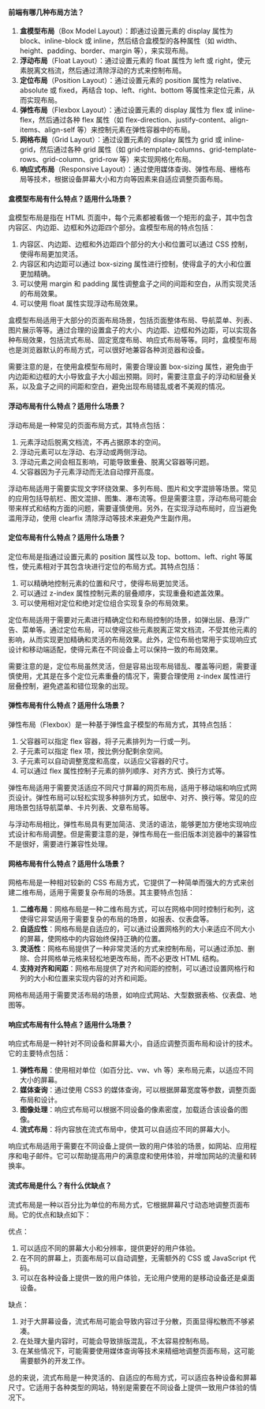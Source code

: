 <!--
 * @Author: Shu Binqi
 * @Date: 2023-03-15 20:24:23
 * @LastEditors: Shu Binqi
 * @LastEditTime: 2023-03-15 20:25:01
 * @Description: 前端布局
 * @Version: 1.0.0
 * @FilePath: \interviewQuestions\前端基础\HTML\前端布局.md
-->

#### 前端有哪几种布局方法？

1. **盒模型布局**（Box Model Layout）：即通过设置元素的 display 属性为 block、inline-block 或 inline，然后结合盒模型的各种属性（如 width、height、padding、border、margin 等），来实现布局。
1. **浮动布局**（Float Layout）：通过设置元素的 float 属性为 left 或 right，使元素脱离文档流，然后通过清除浮动的方式来控制布局。
1. **定位布局**（Position Layout）：通过设置元素的 position 属性为 relative、absolute 或 fixed，再结合 top、left、right、bottom 等属性来定位元素，从而实现布局。
1. **弹性布局**（Flexbox Layout）：通过设置元素的 display 属性为 flex 或 inline-flex，然后通过各种 flex 属性（如 flex-direction、justify-content、align-items、align-self 等）来控制元素在弹性容器中的布局。
1. **网格布局**（Grid Layout）：通过设置元素的 display 属性为 grid 或 inline-grid，然后通过各种 grid 属性（如 grid-template-columns、grid-template-rows、grid-column、grid-row 等）来实现网格化布局。
1. **响应式布局**（Responsive Layout）：通过使用媒体查询、弹性布局、栅格布局等技术，根据设备屏幕大小和方向等因素来自适应调整页面布局。

#### 盒模型布局有什么特点？适用什么场景？

盒模型布局是指在 HTML 页面中，每个元素都被看做一个矩形的盒子，其中包含内容区、内边距、边框和外边距四个部分。盒模型布局的特点包括：

1. 内容区、内边距、边框和外边距四个部分的大小和位置可以通过 CSS 控制，使得布局更加灵活。
1. 内容区和内边距可以通过 box-sizing 属性进行控制，使得盒子的大小和位置更加精确。
1. 可以使用 margin 和 padding 属性调整盒子之间的间距和空白，从而实现灵活的布局效果。
1. 可以使用 float 属性实现浮动布局效果。

盒模型布局适用于大部分的页面布局场景，包括页面整体布局、导航菜单、列表、图片展示等等。通过合理的设置盒子的大小、内边距、边框和外边距，可以实现各种布局效果，包括流式布局、固定宽度布局、响应式布局等等。同时，盒模型布局也是浏览器默认的布局方式，可以很好地兼容各种浏览器和设备。

需要注意的是，在使用盒模型布局时，需要合理设置 box-sizing 属性，避免由于内边距和边框的大小导致盒子大小超出预期。同时，需要注意盒子的浮动和层叠关系，以及盒子之间的间距和空白，避免出现布局错乱或者不美观的情况。

#### 浮动布局有什么特点？适用什么场景？

浮动布局是一种常见的页面布局方式，其特点包括：

1. 元素浮动后脱离文档流，不再占据原本的空间。
1. 浮动元素可以左浮动、右浮动或两侧浮动。
1. 浮动元素之间会相互影响，可能导致重叠、脱离父容器等问题。
1. 父容器因为子元素浮动而无法自动撑开高度。

浮动布局适用于需要实现文字环绕效果、多列布局、图片和文字混排等场景。常见的应用包括导航栏、图文混排、图集、瀑布流等。但是需要注意，浮动布局可能会带来样式和结构方面的问题，需要谨慎使用。另外，在实现浮动布局时，应当避免滥用浮动，使用 clearfix 清除浮动等技术来避免产生副作用。

#### 定位布局有什么特点？适用什么场景？

定位布局是指通过设置元素的 position 属性以及 top、bottom、left、right 等属性，使元素相对于其包含块进行定位的布局方式。其特点包括：

1. 可以精确地控制元素的位置和尺寸，使得布局更加灵活。
1. 可以通过 z-index 属性控制元素的层叠顺序，实现重叠和遮盖效果。
1. 可以使用相对定位和绝对定位组合实现复杂的布局效果。

定位布局适用于需要对元素进行精确定位和布局控制的场景，如弹出层、悬浮广告、菜单等。通过定位布局，可以使得这些元素脱离正常文档流，不受其他元素的影响，从而实现更加精确和灵活的布局效果。此外，定位布局也常用于实现响应式设计和移动端适配，使得元素在不同设备上可以保持一致的布局效果。

需要注意的是，定位布局虽然灵活，但是容易出现布局错乱、覆盖等问题，需要谨慎使用，尤其是在多个定位元素重叠的情况下，需要合理使用 z-index 属性进行层叠控制，避免遮盖和错位现象的出现。

#### 弹性布局有什么特点？适用什么场景？

弹性布局（Flexbox）是一种基于弹性盒子模型的布局方式，其特点包括：

1. 父容器可以指定 flex 容器，将子元素排列为一行或一列。
1. 子元素可以指定 flex 项，按比例分配剩余空间。
1. 子元素可以自动调整宽度和高度，以适应父容器的尺寸。
1. 可以通过 flex 属性控制子元素的排列顺序、对齐方式、换行方式等。

弹性布局适用于需要灵活适应不同尺寸屏幕的网页布局，适用于移动端和响应式网页设计。弹性布局可以轻松实现多种排列方式，如居中、对齐、换行等。常见的应用场景包括导航菜单、卡片列表、文章布局等。

与浮动布局相比，弹性布局具有更加简洁、灵活的语法，能够更加方便地实现响应式设计和布局调整。但是需要注意的是，弹性布局在一些旧版本浏览器中的兼容性不是很好，需要进行兼容性处理。

#### 网格布局有什么特点？适用什么场景？

网格布局是一种相对较新的 CSS 布局方式，它提供了一种简单而强大的方式来创建二维布局，适用于需要复杂布局的场景。其主要特点包括：

1. **二维布局**：网格布局是一种二维布局方式，可以在网格中同时控制行和列，这使得它非常适用于需要复杂的布局的场景，如报表、仪表盘等。
1. **自适应性**：网格布局是自适应的，可以通过设置网格列的大小来适应不同大小的屏幕，使网格中的内容始终保持正确的位置。
1. **灵活性**：网格布局提供了一种非常灵活的方式来控制布局，可以通过添加、删除、合并网格单元格来轻松地更改布局，而不必更改 HTML 结构。
1. **支持对齐和间距**：网格布局提供了对齐和间距的控制，可以通过设置网格行和列的大小和位置来实现内容的对齐和间距。

网格布局适用于需要灵活布局的场景，如响应式网站、大型数据表格、仪表盘、地图等。

#### 响应式布局有什么特点？适用什么场景？

响应式布局是一种针对不同设备和屏幕大小，自适应调整页面布局和设计的技术。它的主要特点包括：

1. **弹性布局**：使用相对单位（如百分比、vw、vh 等）来布局元素，以适应不同大小的屏幕。
1. **媒体查询**：通过使用 CSS3 的媒体查询，可以根据屏幕宽度等参数，调整页面布局和设计。
1. **图像处理**：响应式布局可以根据不同设备的像素密度，加载适合该设备的图像。
1. **流式布局**：将内容放在流式布局中，使其可以自适应不同的屏幕大小。

响应式布局适用于需要在不同设备上提供一致的用户体验的场景，如网站、应用程序和电子邮件。它可以帮助提高用户的满意度和使用体验，并增加网站的流量和转换率。

#### 流式布局是什么？有什么优缺点？

流式布局是一种以百分比为单位的布局方式，它根据屏幕尺寸动态地调整页面布局。它的优点和缺点如下：

优点：

1. 可以适应不同的屏幕大小和分辨率，提供更好的用户体验。
1. 在不同的屏幕上，页面布局可以自动调整，无需额外的 CSS 或 JavaScript 代码。
1. 可以在各种设备上提供一致的用户体验，无论用户使用的是移动设备还是桌面设备。

缺点：

1. 对于大屏幕设备，流式布局可能会导致内容过于分散，页面显得松散而不够紧凑。
1. 在处理大量内容时，可能会导致排版混乱，不太容易控制布局。
1. 在某些情况下，可能需要使用媒体查询等技术来精细地调整页面布局，这可能需要额外的开发工作。

总的来说，流式布局是一种灵活的、自适应的布局方式，可以适应各种设备和屏幕尺寸。它适用于各种类型的网站，特别是需要在不同设备上提供一致用户体验的情况下。

